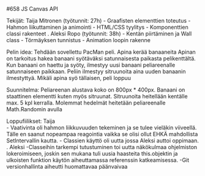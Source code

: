 #658 JS Canvas API 

Tekijät: 
    Taija Mitronen (työtunnit: 27h)
        - Graafisten elementtien toteutus 
        - Hahmon liikuttaminen ja animointi 
        - HTML/CSS tyylitys 
        - Komponenttien classi rakenteet
.
    Aleksi Ropo (työtunnit: 38h)
        - Kentän piirtäminen ja Wall class 
        - Törmäyksen tunnistus 
        - Animation loopin rakenne 

Pelin idea:
    Tehdään sovellettu PacMan peli. Apina kerää banaaneita
    Apinan on tarkoitus hakea banaani syötäväksi satunnaisesta paikasta pelikenttältä. Kun banaani on haettu ja syöty, ilmestyy uusi banaani peliareenalle satunnaiseen paikkaan. 
    Peliin ilmestyy sitruunoita aina uuden banaanin ilmestyttyä. Mikäli apina syö tällaisen, peli loppuu

Suunnitelma:
    Peliareenan alustava koko on 800px * 400px.
    Banaani on staattinen elementti kuten myös sitruunat. Sitruunoita heitellään kentälle max. 5 kpl kerralla.
    Molemmat hedelmät heitetään peliareenalle Math.Randomin avulla

Loppufiilikset:
    Taija   
        - Vaativinta oli hahmon liikkuvuuden tekeminen ja se tulee vieläkin viiveellä. Tälle en saanut nopeampaa reagointia vaikka se olisi ollut EHKÄ mahdollista SetIntervallin kautta. 
        - Classien käyttö oli uutta jossa Aleksi auttoi oppimaan.  
. 
    Aleksi
        -Classeihin tarkempi tutustuminen toi uutta näkökulmaa ohjelmiston lokeroimiseen, joskin sen mukana tuli uusia haasteita this.objektin ja ulkoisten funktion käytön aiheuttamassa referenssin katkeamisessa.
        -Git versionhallinta aiheutti huomattavaa päänvaivaa
